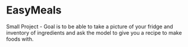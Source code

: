 # EasyMeals
Small Project - Goal is to be able to take a picture of your fridge and inventory of ingredients and ask the model to give you a recipe to make foods with.

